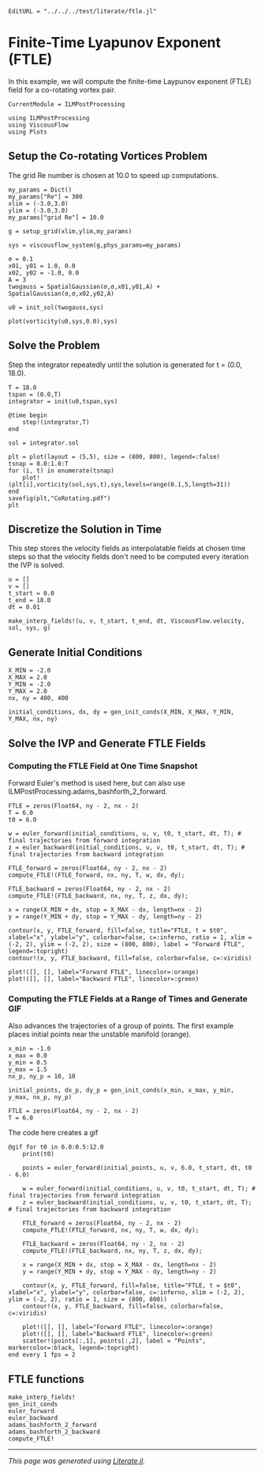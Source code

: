 ```@meta
EditURL = "../../../test/literate/ftle.jl"
```

# Finite-Time Lyapunov Exponent (FTLE)
In this example, we will compute the finite-time Laypunov exponent (FTLE) field for a co-rotating vortex pair.

```@meta
CurrentModule = ILMPostProcessing
```

````@example ftle
using ILMPostProcessing
using ViscousFlow
using Plots
````

## Setup the Co-rotating Vortices Problem
The grid Re number is chosen at 10.0 to speed up computations.

````@example ftle
my_params = Dict()
my_params["Re"] = 300
xlim = (-3.0,3.0)
ylim = (-3.0,3.0)
my_params["grid Re"] = 10.0

g = setup_grid(xlim,ylim,my_params)

sys = viscousflow_system(g,phys_params=my_params)

σ = 0.1
x01, y01 = 1.0, 0.0
x02, y02 = -1.0, 0.0
A = 3
twogauss = SpatialGaussian(σ,σ,x01,y01,A) + SpatialGaussian(σ,σ,x02,y02,A)

u0 = init_sol(twogauss,sys)

plot(vorticity(u0,sys,0.0),sys)
````

## Solve the Problem
Step the integrator repeatedly until the solution is generated for t = (0.0, 18.0).

````@example ftle
T = 18.0
tspan = (0.0,T)
integrator = init(u0,tspan,sys)

@time begin
    step!(integrator,T)
end

sol = integrator.sol

plt = plot(layout = (5,5), size = (800, 800), legend=:false)
tsnap = 0.0:1.0:T
for (i, t) in enumerate(tsnap)
    plot!(plt[i],vorticity(sol,sys,t),sys,levels=range(0.1,5,length=31))
end
savefig(plt,"CoRotating.pdf")
plt
````

## Discretize the Solution in Time
This step stores the velocity fields as interpolatable fields at chosen time steps so that the velocity fields don't need to be computed every iteration the IVP is solved.

````@example ftle
u = []
v = []
t_start = 0.0
t_end = 18.0
dt = 0.01

make_interp_fields!(u, v, t_start, t_end, dt, ViscousFlow.velocity, sol, sys, g)
````

## Generate Initial Conditions

````@example ftle
X_MIN = -2.0
X_MAX = 2.0
Y_MIN = -2.0
Y_MAX = 2.0
nx, ny = 400, 400

initial_conditions, dx, dy = gen_init_conds(X_MIN, X_MAX, Y_MIN, Y_MAX, nx, ny)
````

## Solve the IVP and Generate FTLE Fields
### Computing the FTLE Field at One Time Snapshot
Forward Euler's method is used here, but can also use ILMPostProcessing.adams_bashforth_2_forward.

````@example ftle
FTLE = zeros(Float64, ny - 2, nx - 2)
T = 6.0
t0 = 6.0

w = euler_forward(initial_conditions, u, v, t0, t_start, dt, T); # final trajectories from forward integration
z = euler_backward(initial_conditions, u, v, t0, t_start, dt, T); # final trajectories from backward integration

FTLE_forward = zeros(Float64, ny - 2, nx - 2)
compute_FTLE!(FTLE_forward, nx, ny, T, w, dx, dy);

FTLE_backward = zeros(Float64, ny - 2, nx - 2)
compute_FTLE!(FTLE_backward, nx, ny, T, z, dx, dy);

x = range(X_MIN + dx, stop = X_MAX - dx, length=nx - 2)
y = range(Y_MIN + dy, stop = Y_MAX - dy, length=ny - 2)

contour(x, y, FTLE_forward, fill=false, title="FTLE, t = $t0", xlabel="x", ylabel="y", colorbar=false, c=:inferno, ratio = 1, xlim = (-2, 2), ylim = (-2, 2), size = (800, 800), label = "Forward FTLE", legend=:topright)
contour!(x, y, FTLE_backward, fill=false, colorbar=false, c=:viridis)

plot!([], [], label="Forward FTLE", linecolor=:orange)
plot!([], [], label="Backward FTLE", linecolor=:green)
````

### Computing the FTLE Fields at a Range of Times and Generate GIF
Also advances the trajectories of a group of points. The first example places initial points near the unstable manifold (orange).

````@example ftle
x_min = -1.0
x_max = 0.0
y_min = 0.5
y_max = 1.5
nx_p, ny_p = 10, 10

initial_points, dx_p, dy_p = gen_init_conds(x_min, x_max, y_min, y_max, nx_p, ny_p)

FTLE = zeros(Float64, ny - 2, nx - 2)
T = 6.0
````

The code here creates a gif

    @gif for t0 in 6.0:0.5:12.0
        print(t0)

        points = euler_forward(initial_points, u, v, 6.0, t_start, dt, t0 - 6.0)

        w = euler_forward(initial_conditions, u, v, t0, t_start, dt, T); # final trajectories from forward integration
        z = euler_backward(initial_conditions, u, v, t0, t_start, dt, T); # final trajectories from backward integration

        FTLE_forward = zeros(Float64, ny - 2, nx - 2)
        compute_FTLE!(FTLE_forward, nx, ny, T, w, dx, dy);

        FTLE_backward = zeros(Float64, ny - 2, nx - 2)
        compute_FTLE!(FTLE_backward, nx, ny, T, z, dx, dy);

        x = range(X_MIN + dx, stop = X_MAX - dx, length=nx - 2)
        y = range(Y_MIN + dy, stop = Y_MAX - dy, length=ny - 2)

        contour(x, y, FTLE_forward, fill=false, title="FTLE, t = $t0", xlabel="x", ylabel="y", colorbar=false, c=:inferno, xlim = (-2, 2), ylim = (-2, 2), ratio = 1, size = (800, 800))
        contour!(x, y, FTLE_backward, fill=false, colorbar=false, c=:viridis)

        plot!([], [], label="Forward FTLE", linecolor=:orange)
        plot!([], [], label="Backward FTLE", linecolor=:green)
        scatter!(points[:,1], points[:,2], label = "Points", markercolor=:black, legend=:topright)
    end every 1 fps = 2

## FTLE functions
```@docs
make_interp_fields!
gen_init_conds
euler_forward
euler_backward
adams_bashforth_2_forward
adams_bashforth_2_backward
compute_FTLE!
```

---

*This page was generated using [Literate.jl](https://github.com/fredrikekre/Literate.jl).*

